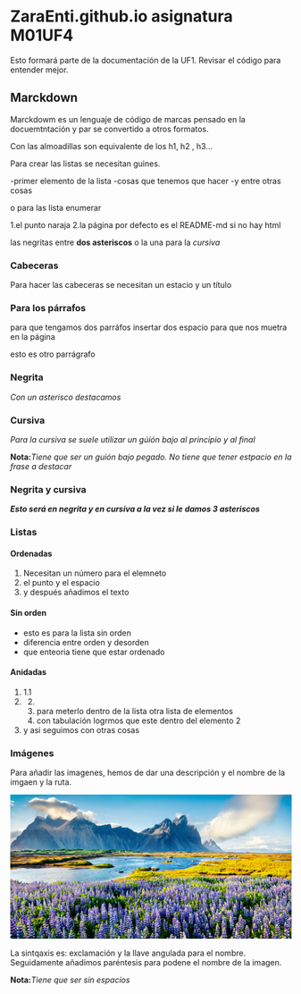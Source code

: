 # ZaraEnti.github.io asignatura M01UF4
Esto formará parte de la documentación de la UF1. Revisar el código para entender mejor.
## Marckdown
Marckdowm es un lenguaje de código de marcas pensado en la docuemtntación y par se convertido a otros formatos.


Con las almoadillas son equivalente de los h1, h2 , h3...


Para crear las listas se necesitan guines.


-primer elemento de la lista
-cosas que tenemos que hacer
-y entre otras cosas

o para las lista enumerar


1.el punto naraja
2.la página por defecto es el README-md si no hay html


las negritas entre **dos asteriscos** o la una para la *cursiva*
### Cabeceras
Para hacer las cabeceras se necesitan un estacio y un título

### Para los párrafos
para que tengamos dos parráfos insertar dos espacio
para que nos muetra en la página


esto es otro parrágrafo
### Negrita
*Con un asterisco destacamos*

### Cursiva
_Para la cursiva se suele utilizar un gúión bajo al principio y al final_


**Nota:**_Tiene que ser un guión bajo pegado. No tiene que tener estpacio en la frase a destacar_

### Negrita y cursiva
***Esto será en negrita y en cursiva a la vez si le damos 3 asteriscos***

### Listas
#### Ordenadas

1. Necesitan un número para el elemneto
2. el punto y el espacio
3. y después añadimos el texto

#### Sin orden
- esto es para la lista sin orden
- diferencia entre orden y desorden
- que enteoria tiene que estar ordenado

#### Anidadas

1. 1.1
2. 2.
	1. para meterlo dentro de la lista otra lista de elementos
	2. con tabulación logrmos que este dentro del elemento 2
3. y asi seguimos con otras cosas

### Imágenes
Para añadir las imagenes, hemos de dar una descripción y el nombre de la imgaen y la ruta.

![Paisaje de lavandas](paisaje.jpg)

La sintqaxis es: exclamación y la llave angulada para el nombre. Seguidamente añadimos paréntesis para podene el nombre de la imagen.


**Nota:**_Tiene que ser sin espacios_
